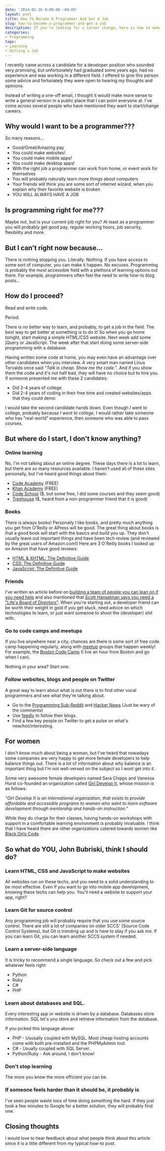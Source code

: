 ```yaml
---
date: '2014-01-16 8:00:00 -04:00'
layout: post
title: How To Become A Programmer And Get A Job
slug: how-to-become-a-programmer-and-get-a-job
description: If you're looking for a career change, here is how to make it happen.
categories:
- Programming
tags:
- Learning
- Getting a Job
---
```


I recently came across a candidate for a developer position who sounded very promising, but unfortunately had graduated some years ago, had no experience and was working in a different field.  I offered to give this person some advice and fortunately they were open to hearing my thoughts and opinions.

Instead of writing a one-off email, I thought it would make more sense to write a general version in a public place that I can point everyone at.  I've come across several people who have mentioned they want to start/change careers.

## Why would I want to be a programmer???

So many reasons...

- Good/Great/Amazing pay 
- You could make websites!
- You could make mobile apps!
- You could make desktop apps!
- With the right job a programmer can work from home, or event work for themselves
- You will probably naturally learn more things about computers
- Your friends will think you are some sort of internet wizard, when you explain why their favorite website is broken
- YOU WILL ALWAYS HAVE A JOB


## Is programming right for me???

Maybe not, but is your current job right for you?  At least as a programmer you will probably get good pay, regular working hours, job security, flexibility and more.


## But I can't right now because...

There is nothing stopping you.  Literally.  Nothing.  If you have access to some sort of computer, you can make it happen.  No excuses.   Programming is probably the most accessible field with a plethora of learning options out there.  For example, programmers often feel the need to write how-to blog posts...


## How do I proceed?

Read and write code.

Period.

There is no better way to learn, and probably, to get a job in the field.  The best way to get better at something is to do it!  So when you go home tonight, start making a simple HTML/CSS website.  Next week add some jQuery or JavaScript.  The week after that start doing some server-side programming with a database.

Having written some code at home, you may even have an advantage over other candidates when you interview.  A very smart man named Linus Torvalds once said *"Talk is cheap. Show me the code."*.  And if you show them the code and it's not half bad, they will have no choice but to hire you.  If someone presented me with these 2 candidates:

- Did 2-4 years of college
- Did 2-4 years of coding in their free time and created websites/apps that they could demo

I would take the second candidate hands down.  Even though *I* went to college, probably *because I went to college*, I would rather take someone who has "real-world" experience, then someone who was able to pass courses.


## But where do I start, I don't know anything?

### Online learning

No, I'm not talking about an online degree.  These days there is a lot to learn, but there are so many resources available.  I haven’t used all of these sites personally, but I’ve heard good things about them:

- [Code Academy](http://www.codecademy.com/ "Code Academy - Learn to code interactively, for free.") (FREE)
- [Khan Academy](https://www.khanacademy.org/ "Khan Academy - Start learning now. Completely free, forever.") (FREE)
- [Code School](https://www.codeschool.com/ "Code School - Learn by Doing. No setup. No hassle. Just learning.") ($, but some free, I did some courses and they seem good)
- [Treehouse](http://teamtreehouse.com/ "Treehouse - Learn how to build websites & apps, write code or start a business.") ($, heard from a non-programmer friend that it is good)

### Books

There is always books!  Personally I like books, and pretty much anything you get from O'Reilly or APress will be good.  The great thing about books is that a good book will start with the basics and build you up.  They don't usually leave out important things and have been tech review (and reviewed by the great users of Amazon.com!)  Here are 3 O'Reilly books I looked up on Amazon that have good reviews:

- [HTML & XHTML: The Definitive Guide](http://www.amazon.com/HTML-XHTML-Definitive-Chuck-Musciano-ebook/dp/B00BQN40IS/ref=sr_1_1?s=digital-text&ie=UTF8&qid=1389887335&sr=1-1&keywords=o%27reilly+html)
- [CSS: The Definitive Guide](http://www.amazon.com/CSS-Definitive-Guide-Eric-Meyer-ebook/dp/B00457X7L8/ref=sr_1_1?s=digital-text&ie=UTF8&qid=1389887367&sr=1-1&keywords=o%27reilly+css)
- [JavaScript: The Definitive Guide](http://www.amazon.com/JavaScript-Definitive-Guide-Guides-ebook/dp/B004XQX4K0/ref=sr_1_1?s=digital-text&ie=UTF8&qid=1389887352&sr=1-1&keywords=o%27reilly+javascript)

### Friends

I've written an article before on [building a team of people you can lean on if you need help](http://johnnycode.com/2012/07/20/establish-your-own-developer-kaizen-guild/ "Establish Your Own Developer Kaizen Guild") and also mentioned that [Scott Hanselman says you need a "Life's Board of Directors"](http://www.hanselman.com/blog/WhoIsOnYourLifesBoardOfDirectors.aspx?utm_source=feedburner&amp;utm_medium=feed&amp;utm_campaign=Feed%3A+ScottHanselman+%28Scott+Hanselman+-+ComputerZen.com%29).  When you're starting out, a developer friend can be worth their weight in gold if you get stuck, need advice on which technologies to learn, or just want someone to shoot the (developer) shit with.

### Go to code camps and meetups

If you live anywhere near a city, chances are there is some sort of free code camp happening regularly, along with [meetup](http://www.meetup.com/ "Meetups are neighbors getting together to learn something, do something, share something…") groups that happen weekly! For example, the [Boston Code Camp](http://www.bostoncodecamp.com/) (I live an hour from Boston and go when I can).

Nothing in your area?  Start one.

### Follow websites, blogs and people on Twitter

A great way to learn about what is out there is to find other vocal programmers and see what they're talking about.

- Go to the [Programming Sub-Reddit](http://www.reddit.com/r/programming/) and [Hacker News](https://news.ycombinator.com/) (Just be wary of the comments)
- Use [feedly](http://feedly.com/) to follow their blogs.
- Find a few key people on Twitter to get a pulse on what's new/hot/interesting.


## For women

I don't know much about being a woman, but I've heard that nowadays some companies are very happy to get more female developers to help balance things out.  There is a lot of information about why balance is an important thing but I'm not well-versed on the subject so I wont get into it.

Some very awesome female developers named Sara Chipps and Vanessa Hurst co-founded an organization called [Girl Develop It](http://www.girldevelopit.com/ "Don't be shy. Develop it."), whose mission is as follows:

*"Girl Develop It is an international organization, that exists to provide affordable and accessible programs to women who want to learn software development through mentorship and hands-on instruction."*

While they do charge for their classes, having hands-on workshops with support in a comfortable learning environment is probably invaluable. I think that I have heard there are other organizations catered towards women like [Black Girls Code](http://www.blackgirlscode.com/).


## So what do YOU, John Bubriski, think I should do?

### Learn HTML, CSS and JavaScript to make websites

All websites run on these techs, and you need to a solid understanding to be most effective.  Even if you want to go into mobile app development, knowing these techs can help you.  You'll need a website to support your app, right?
 
### Learn Git for source control

Any programming job will probably require that you use some source control.  There are still a lot of companies on older SCCS' (Source Code Control Systems), but Git is trending up and is here to stay if you ask me.  If you can learn Git, you can learn another SCCS system if needed.

### Learn a server-side language

It is tricky to recommend a single language.  So check out a few and pick whatever feels right:

- Python
- Ruby
- C#
- PHP

### Learn about databases and SQL.

Every interesting app or website is driven by a database.  Databases store information.  SQL let's you store and retrieve information from the database.

If you picked this language above:

- PHP - Ususally coupled with MySQL.  Most cheap hosting accounts come with both pre-installed and the PHPMyAdmin tool.
- C# - Usually coupled with SQL Server.
- Python/Ruby - Ask around, I don't know!

### Don't stop learning

The more you know the more efficient you can be.

### If someone feels harder than it should be, it probably is

I've seen people waste tons of time doing something the hard.  If they just took a few minutes to Google for a better solution, they will probably find one.
 
## Closing thoughts

I would love to hear feedback about what people think about this article since it is a little different from my typical how-to post. 